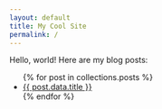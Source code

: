 ```yaml
---
layout: default
title: My Cool Site
permalink: /
---
```


Hello, world! Here are my blog posts:

<ul class="no-padding-left">
{% for post in collections.posts %}
  <li>
    <a href="{{ post.url }}">
      {{ post.data.title }}
    </a>
  </li>
{% endfor %}
</ul>
